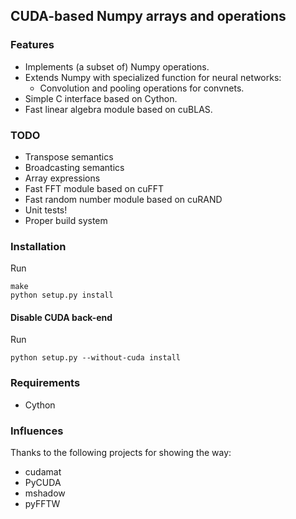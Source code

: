 ## CUDA-based Numpy arrays and operations


### Features
- Implements (a subset of) Numpy operations.
- Extends Numpy with specialized function for neural networks:
  - Convolution and pooling operations for convnets.
- Simple C interface based on Cython.
- Fast linear algebra module based on cuBLAS.


### TODO
- Transpose semantics
- Broadcasting semantics
- Array expressions
- Fast FFT module based on cuFFT
- Fast random number module based on cuRAND
- Unit tests!
- Proper build system


### Installation
Run

    make
    python setup.py install


#### Disable CUDA back-end
Run

    python setup.py --without-cuda install


### Requirements
 - Cython

### Influences
Thanks to the following projects for showing the way:
 - cudamat
 - PyCUDA
 - mshadow
 - pyFFTW
